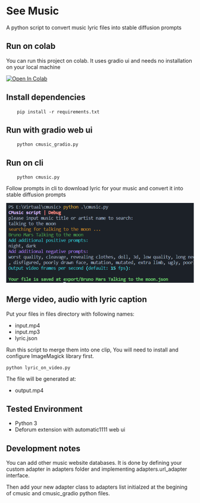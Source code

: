 # See Music

A python script to convert music lyric files into stable diffusion prompts

## Run on colab

You can run this project on colab. It uses gradio ui and needs no installation on your local machine

[![Open In Colab](https://colab.research.google.com/assets/colab-badge.svg)](https://colab.research.google.com/github/rasht-org/cmusic/blob/main/CMusic.ipynb)

## Install dependencies

```shell
    pip install -r requirements.txt
```

## Run with gradio web ui

```shell
    python cmusic_gradio.py
```

## Run on cli

```shell
    python cmusic.py
```

Follow prompts in cli to download lyric for your music and convert it into stable diffusion prompts

![alt text](https://github.com/rasht-org/cmusic/blob/main/sample.png?raw=true)

## Merge video, audio with lyric caption

Put your files in files directory with following names:

- input.mp4
- input.mp3
- lyric.json

Run this script to merge them into one clip, You will need to install and configure ImageMagick library first.

```shell
python lyric_on_video.py
```

The file will be generated at:

- output.mp4

## Tested Environment

- Python 3
- Deforum extension with automatic1111 web ui

## Development notes

You can add other music website databases. It is done by defining your custom adapter in adapters folder and implementing adapters.url_adapter interface.

Then add your new adapter class to adapters list initialzed at the begining of cmusic and cmusic_gradio python files.
